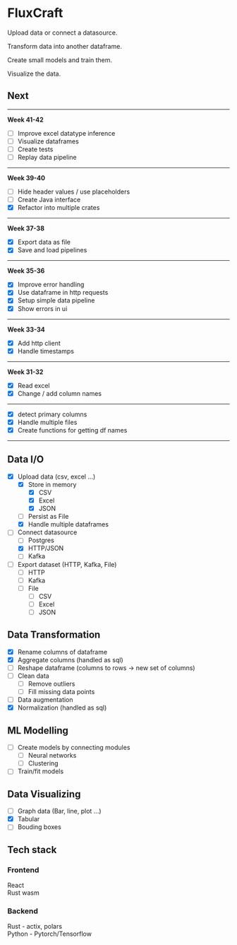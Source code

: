 # FluxCraft

Upload data or connect a datasource.

Transform data into another dataframe.

Create small models and train them.

Visualize the data.

## Next

---

**Week 41-42**

- [ ] Improve excel datatype inference
- [ ] Visualize dataframes
- [ ] Create tests
- [ ] Replay data pipeline

---

**Week 39-40**

- [ ] Hide header values / use placeholders
- [ ] Create Java interface
- [x] Refactor into multiple crates

---

**Week 37-38**

- [x] Export data as file
- [x] Save and load pipelines

---

**Week 35-36**

- [x] Improve error handling
- [x] Use dataframe in http requests
- [x] Setup simple data pipeline
- [x] Show errors in ui

---

**Week 33-34**

- [x] Add http client
- [x] Handle timestamps

---

**Week 31-32**

- [x] Read excel
- [x] Change / add column names

---

- [x] detect primary columns
- [x] Handle multiple files
- [x] Create functions for getting df names

---

## Data I/O

- [x] Upload data (csv, excel ...)
  - [x] Store in memory
    - [x] CSV
    - [x] Excel
    - [x] JSON
  - [ ] Persist as File
  - [x] Handle multiple dataframes
- [ ] Connect datasource
  - [ ] Postgres
  - [x] HTTP/JSON
  - [ ] Kafka
- [ ] Export dataset (HTTP, Kafka, File)
  - [ ] HTTP
  - [ ] Kafka
  - [ ] File
    - [ ] CSV
    - [ ] Excel
    - [ ] JSON

## Data Transformation

- [x] Rename columns of dataframe
- [x] Aggregate columns (handled as sql)
- [ ] Reshape dataframe (columns to rows -> new set of columns)
- [ ] Clean data
  - [ ] Remove outliers
  - [ ] Fill missing data points
- [ ] Data augmentation
- [x] Normalization (handled as sql)

## ML Modelling

- [ ] Create models by connecting modules
  - [ ] Neural networks
  - [ ] Clustering
- [ ] Train/fit models

## Data Visualizing

- [ ] Graph data (Bar, line, plot ...)
- [x] Tabular
- [ ] Bouding boxes

## Tech stack

### Frontend

React<br>
Rust wasm

### Backend

Rust - actix, polars<br>
Python - Pytorch/Tensorflow
